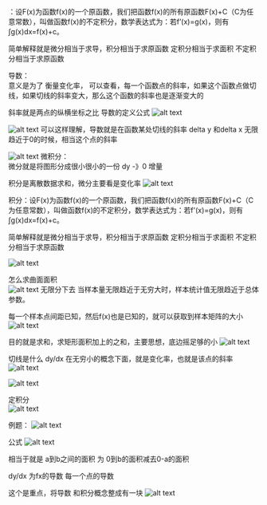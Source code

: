 ：设F(x)为函数f(x)的一个原函数，我们把函数f(x)的所有原函数F(x)+C（C为任意常数），叫做函数f(x)的不定积分，数学表达式为：若f’(x)=g(x)，则有∫g(x)dx=f(x)+c。

简单解释就是微分相当于求导，积分相当于求原函数
定积分相当于求面积
不定积分相当于求原函数

导数：  
意义是为了 衡量变化率， 可以查看，每一个函数点的斜率，如果这个函数点做切线，如果切线的斜率变大，那么这个函数的斜率也是逐渐变大的

斜率就是两点的纵横坐标之比
导数的定义公式
![alt text](image-10.png)

![alt text](image-11.png)
可以这样理解，导数就是在函数某处切线的斜率
delta y 和delta x 无限趋近于0的时候，相当这个点的斜率

![alt text](image-12.png)
微积分：  
微分就是将图形分成很小很小的一份 dy -》0 增量

积分是离散数据求和，微分主要看是变化率
![alt text](image-13.png)

积分：设F(x)为函数f(x)的一个原函数，我们把函数f(x)的所有原函数F(x)+C（C为任意常数），叫做函数f(x)的不定积分，数学表达式为：若f'(x)=g(x)，则有∫g(x)dx=f(x)+c。

简单解释就是微分相当于求导，积分相当于求原函数
定积分相当于求面积
不定积分相当于求原函数

![alt text](image.png)  
 
怎么求曲面面积  
![alt text](image-1.png)
无限分下去
当样本量无限趋近于无穷大时，样本统计值无限趋近于总体参数。   

每一个样本点间距已知，然后f(x)也是已知的，就可以获取到样本矩阵的大小
![alt text](image-2.png)  

目的就是求和，求矩形面积加上的之和，主要思想，底边摇足够的小
![alt text](image-3.png)


切线是什么  dy/dx 在无穷小的概念下面，就是变化率，也就是该点的斜率  
![alt text](image-4.png)  



![alt text](image-5.png)


定积分  
![alt text](image-6.png)


例题： 
![alt text](image-7.png)

公式
![alt text](image-8.png)

相当于就是 a到b之间的面积 为 0到b的面积减去0-a的面积

dy/dx 为fx的导数    每一个点的导数


这个是重点，将导数 和积分概念整成有一块
![alt text](image-9.png)